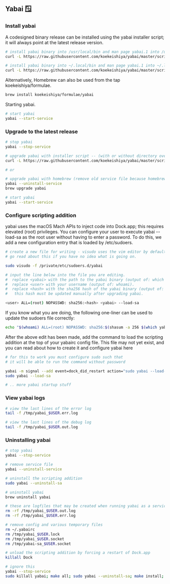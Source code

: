 ## Yabai 🪟

### Install yabai

A codesigned binary release can be installed using the yabai installer script; it will always point at the latest release version.

```bash
# install yabai binary into /usr/local/bin and man page yabai.1 into /usr/local/man/man1
curl -L https://raw.githubusercontent.com/koekeishiya/yabai/master/scripts/install.sh | sh /dev/stdin
```

```bash
# install yabai binary into ~/.local/bin and man page yabai.1 into ~/.local/man
curl -L https://raw.githubusercontent.com/koekeishiya/yabai/master/scripts/install.sh | sh /dev/stdin ~/.local/bin ~/.local/man
```

Alternatively, Homebrew can also be used from the tap koekeishiya/formulae.

```bash
brew install koekeishiya/formulae/yabai
```

Starting yabai.

```bash
# start yabai
yabai --start-service
```

### Upgrade to the latest release

```bash
# stop yabai
yabai --stop-service

# upgrade yabai with installer script -- (with or without directory override)
curl -L https://raw.githubusercontent.com/koekeishiya/yabai/master/scripts/install.sh | sh /dev/stdin

# or

# upgrade yabai with homebrew (remove old service file because homebrew changes binary path)
yabai --uninstall-service
brew upgrade yabai

# start yabai
yabai --start-service
```

### Configure scripting addition

yabai uses the macOS Mach APIs to inject code into Dock.app; this requires elevated (root) privileges. You can configure your user to execute yabai --load-sa as the root user without having to enter a password. To do this, we add a new configuration entry that is loaded by /etc/sudoers.

```bash
# create a new file for writing - visudo uses the vim editor by default.
# go read about this if you have no idea what is going on.

sudo visudo -f /private/etc/sudoers.d/yabai

# input the line below into the file you are editing.
#  replace <yabai> with the path to the yabai binary (output of: which yabai).
#  replace <user> with your username (output of: whoami).
#  replace <hash> with the sha256 hash of the yabai binary (output of: shasum -a 256 $(which yabai)).
#   this hash must be updated manually after upgrading yabai.

<user> ALL=(root) NOPASSWD: sha256:<hash> <yabai> --load-sa
```

If you know what you are doing, the following one-liner can be used to update the sudoers file correctly:

```bash
echo "$(whoami) ALL=(root) NOPASSWD: sha256:$(shasum -a 256 $(which yabai) | cut -d " " -f 1) $(which yabai) --load-sa" | sudo tee /private/etc/sudoers.d/yabai
```

After the above edit has been made, add the command to load the scripting addition at the top of your yabairc config file.
This file may not yet exist, and you can read about how to create it and configure yabai here

```bash
# for this to work you must configure sudo such that
# it will be able to run the command without password

yabai -m signal --add event=dock_did_restart action="sudo yabai --load-sa"
sudo yabai --load-sa

# .. more yabai startup stuff
```

### View yabai logs

```bash
# view the last lines of the error log
tail -f /tmp/yabai_$USER.err.log

# view the last lines of the debug log
tail -f /tmp/yabai_$USER.out.log

```

### Uninstalling yabai

```bash
# stop yabai
yabai --stop-service

# remove service file
yabai --uninstall-service

# uninstall the scripting addition
sudo yabai --uninstall-sa

# uninstall yabai
brew uninstall yabai

# these are logfiles that may be created when running yabai as a service.
rm -rf /tmp/yabai_$USER.out.log
rm -rf /tmp/yabai_$USER.err.log

# remove config and various temporary files
rm ~/.yabairc
rm /tmp/yabai_$USER.lock
rm /tmp/yabai_$USER.socket
rm /tmp/yabai-sa_$USER.socket

# unload the scripting addition by forcing a restart of Dock.app
killall Dock
```


```bash
# ignore this
yabai --stop-service
sudo killall yabai; make all; sudo yabai --uninstall-sa; make install; make sign; sudo cp ./bin/yabai /usr/local/bin/yabai; sudo yabai --uninstall-sa; sleep 2s; sudo yabai --uninstall-sa; sleep 2s; sudo sh -c 'yabai --load-sa --verbose'; sleep 2s; sudo sh -c 'yabai --load-sa --verbose'; echo "$(whoami) ALL=(root) NOPASSWD: sha256:$(shasum -a 256 $(which yabai) | cut -d " " -f 1) $(which yabai) --load-sa" | sudo tee /private/etc/sudoers.d/yabai
```